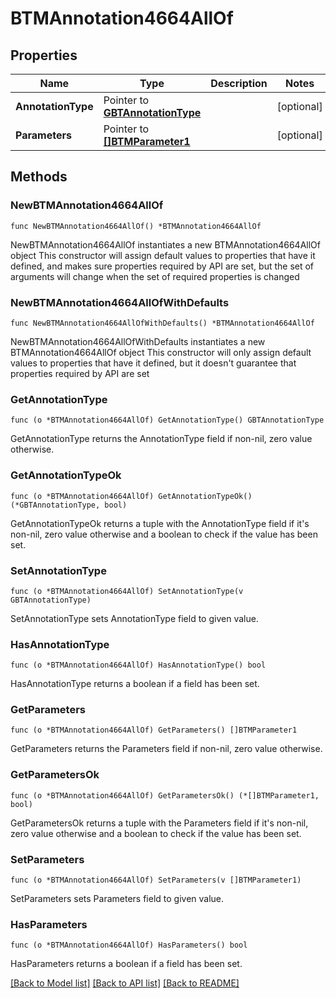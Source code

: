 # BTMAnnotation4664AllOf

## Properties

Name | Type | Description | Notes
------------ | ------------- | ------------- | -------------
**AnnotationType** | Pointer to [**GBTAnnotationType**](GBTAnnotationType.md) |  | [optional] 
**Parameters** | Pointer to [**[]BTMParameter1**](BTMParameter1.md) |  | [optional] 

## Methods

### NewBTMAnnotation4664AllOf

`func NewBTMAnnotation4664AllOf() *BTMAnnotation4664AllOf`

NewBTMAnnotation4664AllOf instantiates a new BTMAnnotation4664AllOf object
This constructor will assign default values to properties that have it defined,
and makes sure properties required by API are set, but the set of arguments
will change when the set of required properties is changed

### NewBTMAnnotation4664AllOfWithDefaults

`func NewBTMAnnotation4664AllOfWithDefaults() *BTMAnnotation4664AllOf`

NewBTMAnnotation4664AllOfWithDefaults instantiates a new BTMAnnotation4664AllOf object
This constructor will only assign default values to properties that have it defined,
but it doesn't guarantee that properties required by API are set

### GetAnnotationType

`func (o *BTMAnnotation4664AllOf) GetAnnotationType() GBTAnnotationType`

GetAnnotationType returns the AnnotationType field if non-nil, zero value otherwise.

### GetAnnotationTypeOk

`func (o *BTMAnnotation4664AllOf) GetAnnotationTypeOk() (*GBTAnnotationType, bool)`

GetAnnotationTypeOk returns a tuple with the AnnotationType field if it's non-nil, zero value otherwise
and a boolean to check if the value has been set.

### SetAnnotationType

`func (o *BTMAnnotation4664AllOf) SetAnnotationType(v GBTAnnotationType)`

SetAnnotationType sets AnnotationType field to given value.

### HasAnnotationType

`func (o *BTMAnnotation4664AllOf) HasAnnotationType() bool`

HasAnnotationType returns a boolean if a field has been set.

### GetParameters

`func (o *BTMAnnotation4664AllOf) GetParameters() []BTMParameter1`

GetParameters returns the Parameters field if non-nil, zero value otherwise.

### GetParametersOk

`func (o *BTMAnnotation4664AllOf) GetParametersOk() (*[]BTMParameter1, bool)`

GetParametersOk returns a tuple with the Parameters field if it's non-nil, zero value otherwise
and a boolean to check if the value has been set.

### SetParameters

`func (o *BTMAnnotation4664AllOf) SetParameters(v []BTMParameter1)`

SetParameters sets Parameters field to given value.

### HasParameters

`func (o *BTMAnnotation4664AllOf) HasParameters() bool`

HasParameters returns a boolean if a field has been set.


[[Back to Model list]](../README.md#documentation-for-models) [[Back to API list]](../README.md#documentation-for-api-endpoints) [[Back to README]](../README.md)


